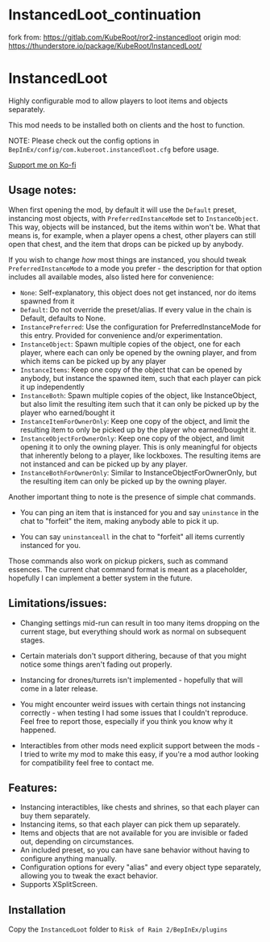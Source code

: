 # InstancedLoot_continuation

fork from: https://gitlab.com/KubeRoot/ror2-instancedloot
origin mod: https://thunderstore.io/package/KubeRoot/InstancedLoot/

# InstancedLoot

Highly configurable mod to allow players to loot items and objects separately.

This mod needs to be installed both on clients and the host to function.

NOTE: Please check out the config options in `BepInEx/config/com.kuberoot.instancedloot.cfg` before usage.

[Support me on Ko-fi](https://ko-fi.com/kuberoot)

## Usage notes:

When first opening the mod, by default it will use the `Default` preset, instancing most objects, with `PreferredInstanceMode` set to `InstanceObject`. This way, objects will be instanced, but the items within won't be. What that means is, for example, when a player opens a chest, other players can still open that chest, and the item that drops can be picked up by anybody.

If you wish to change *how* most things are instanced, you should tweak `PreferredInstanceMode` to a mode you prefer - the description for that option includes all available modes, also listed here for convenience:

- `None`: Self-explanatory, this object does not get instanced, nor do items spawned from it
- `Default`: Do not override the preset/alias. If every value in the chain is Default, defaults to None.
- `InstancePreferred`: Use the configuration for PreferredInstanceMode for this entry. Provided for convenience and/or experimentation.
- `InstanceObject`: Spawn multiple copies of the object, one for each player, where each can only be opened by the owning player, and from which items can be picked up by any player
- `InstanceItems`: Keep one copy of the object that can be opened by anybody, but instance the spawned item, such that each player can pick it up independently
- `InstanceBoth`: Spawn multiple copies of the object, like InstanceObject, but also limit the resulting item such that it can only be picked up by the player who earned/bought it
- `InstanceItemForOwnerOnly`: Keep one copy of the object, and limit the resulting item to only be picked up by the player who earned/bought it.
- `InstanceObjectForOwnerOnly`: Keep one copy of the object, and limit opening it to only the owning player. This is only meaningful for objects that inherently belong to a player, like lockboxes. The resulting items are not instanced and can be picked up by any player.
- `InstanceBothForOwnerOnly`: Similar to InstanceObjectForOwnerOnly, but the resulting item can only be picked up by the owning player.  

Another important thing to note is the presence of simple chat commands.

- You can ping an item that is instanced for you and say `uninstance` in the chat to "forfeit" the item, making anybody able to pick it up.

- You can say `uninstanceall` in the chat to "forfeit" all items currently instanced for you.

Those commands also work on pickup pickers, such as command essences. The current chat command format is meant as a placeholder, hopefully I can implement a better system in the future.

## Limitations/issues:

- Changing settings mid-run can result in too many items dropping on the current stage, but everything should work as normal on subsequent stages.

- Certain materials don't support dithering, because of that you might notice some things aren't fading out properly.

- Instancing for drones/turrets isn't implemented - hopefully that will come in a later release.

- You might encounter weird issues with certain things not instancing correctly - when testing I had some issues that I couldn't reproduce. Feel free to report those, especially if you think you know why it happened.

- Interactibles from other mods need explicit support between the mods - I tried to write my mod to make this easy, if you're a mod author looking for compatibility feel free to contact me.

## Features:

- Instancing interactibles, like chests and shrines, so that each player can buy them separately.
- Instancing items, so that each player can pick them up separately.
- Items and objects that are not available for you are invisible or faded out, depending on circumstances.
- An included preset, so you can have sane behavior without having to configure anything manually.
- Configuration options for every "alias" and every object type separately, allowing you to tweak the exact behavior.
- Supports XSplitScreen.

## Installation

Copy the `InstancedLoot` folder to `Risk of Rain 2/BepInEx/plugins`

